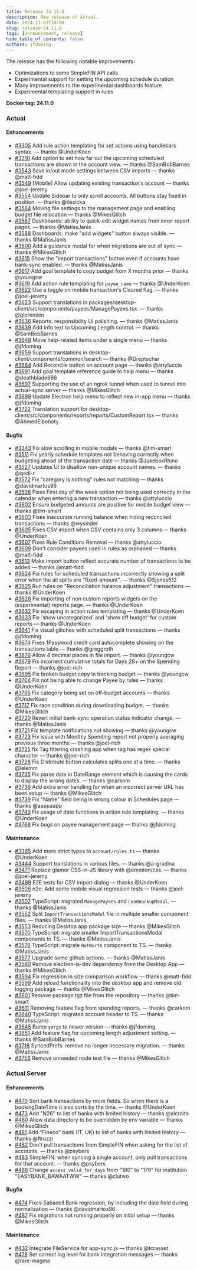 ```yaml
---
title: Release 24.11.0
description: New release of Actual.
date: 2024-11-03T10:00
slug: release-24.11.0
tags: [announcement, release]
hide_table_of_contents: false
authors: jfdoming
---
```


The release has the following notable improvements:
- Optimizations to some SimpleFIN API calls
- Experimental support for setting the upcoming schedule duration
- Many improvements to the experimental dashboards feature
- Experimental templating support in rules


<!--truncate-->

**Docker tag: 24.11.0**

### Actual

#### Enhancements

- [#3305](https://github.com/actualbudget/actual/pull/3305) Add rule action templating for set actions using handlebars syntax. — thanks @UnderKoen
- [#3310](https://github.com/actualbudget/actual/pull/3310) Add option to set how far out the upcoming scheduled transactions are shown in the account view. — thanks @SamBobBarnes
- [#3543](https://github.com/actualbudget/actual/pull/3543) Save in/out mode settings between CSV imports — thanks @matt-fidd
- [#3549](https://github.com/actualbudget/actual/pull/3549) [Mobile] Allow updating existing transaction's account — thanks @joel-jeremy
- [#3554](https://github.com/actualbudget/actual/pull/3554) Update Sidebar to only scroll accounts. All buttons stay fixed in position. — thanks @tlesicka
- [#3584](https://github.com/actualbudget/actual/pull/3584) Moving file settings to the management page and enabling budget file relocation — thanks @MikesGlitch
- [#3587](https://github.com/actualbudget/actual/pull/3587) Dashboards: ability to quick-edit widget names from inner report pages. — thanks @MatissJanis
- [#3588](https://github.com/actualbudget/actual/pull/3588) Dashboards: make "add widgets" button always visible. — thanks @MatissJanis
- [#3600](https://github.com/actualbudget/actual/pull/3600) Add a guidance modal for when migrations are out of sync — thanks @MikesGlitch
- [#3615](https://github.com/actualbudget/actual/pull/3615) Show the "import transactions" button even if accounts have bank-sync enabled. — thanks @MatissJanis
- [#3617](https://github.com/actualbudget/actual/pull/3617) Add goal template to copy budget from X months prior — thanks @youngcw
- [#3619](https://github.com/actualbudget/actual/pull/3619) Add action rule templating for `payee_name` — thanks @UnderKoen
- [#3622](https://github.com/actualbudget/actual/pull/3622) Use a toggle on mobile transaction's Cleared flag. — thanks @joel-jeremy
- [#3623](https://github.com/actualbudget/actual/pull/3623) Support translations in packages/desktop-client/src/components/payees/ManagePayees.tsx. — thanks @glorenzen
- [#3636](https://github.com/actualbudget/actual/pull/3636) Reports: responsibility UI polishing. — thanks @MatissJanis
- [#3639](https://github.com/actualbudget/actual/pull/3639) Add info text to Upcoming Length control. — thanks @SamBobBarnes
- [#3648](https://github.com/actualbudget/actual/pull/3648) Move help-related items under a single menu — thanks @jfdoming
- [#3659](https://github.com/actualbudget/actual/pull/3659) Support translations in desktop-client/components/common/search — thanks @Dreptschar
- [#3684](https://github.com/actualbudget/actual/pull/3684) Add Reconcile button on account page — thanks @attyluccio
- [#3691](https://github.com/actualbudget/actual/pull/3691) Add goal template reference guide to help menu — thanks @deathblade666
- [#3697](https://github.com/actualbudget/actual/pull/3697) Supporting the use of an ngrok tunnel when used to tunnel into actual-sync server — thanks @MikesGlitch
- [#3699](https://github.com/actualbudget/actual/pull/3699) Update Electron help menu to reflect new in-app menu — thanks @jfdoming
- [#3722](https://github.com/actualbudget/actual/pull/3722) Translation support for desktop-client/src/components/reports/reports/CustomReport.tsx — thanks @AhmedElbohoty

#### Bugfix

- [#3343](https://github.com/actualbudget/actual/pull/3343) Fix slow scrolling in mobile modals — thanks @tim-smart
- [#3511](https://github.com/actualbudget/actual/pull/3511) Fix yearly schedule templates not behaving correctly when budgeting ahead of the transaction date — thanks @JukeboxRhino
- [#3527](https://github.com/actualbudget/actual/pull/3527) Updates UI to disallow non-unique account names. — thanks @qedi-r
- [#3572](https://github.com/actualbudget/actual/pull/3572) Fix "category is nothing" rules not matching — thanks @davidmartos96
- [#3598](https://github.com/actualbudget/actual/pull/3598) Fixes First day of the week option not being used correctly in the calendar when entering a new transaction — thanks @attyluccio
- [#3602](https://github.com/actualbudget/actual/pull/3602) Ensure budgeted amounts are positive for mobile budget view — thanks @tim-smart
- [#3603](https://github.com/actualbudget/actual/pull/3603) Fixes inaccurate running balance when hiding reconciled transactions — thanks @wysinder
- [#3605](https://github.com/actualbudget/actual/pull/3605) Fixes CSV import when CSV contains only 3 columns — thanks @UnderKoen
- [#3607](https://github.com/actualbudget/actual/pull/3607) Fixes Rule Conditions Removal — thanks @attyluccio
- [#3609](https://github.com/actualbudget/actual/pull/3609) Don't consider payees used in rules as orphaned — thanks @matt-fidd
- [#3613](https://github.com/actualbudget/actual/pull/3613) Make import button reflect accurate number of transactions to be added — thanks @matt-fidd
- [#3624](https://github.com/actualbudget/actual/pull/3624) Fix rules for scheduled transactions incorrectly showing a split error when the all splits are "fixed-amount". — thanks @Sjones512
- [#3625](https://github.com/actualbudget/actual/pull/3625) Run rules on "Reconciliation balance adjustment" transactions — thanks @UnderKoen
- [#3626](https://github.com/actualbudget/actual/pull/3626) Fix importing of non custom reports widgets on the (experimental) reports page. — thanks @UnderKoen
- [#3632](https://github.com/actualbudget/actual/pull/3632) Fix escaping in action rules templating — thanks @UnderKoen
- [#3633](https://github.com/actualbudget/actual/pull/3633) Fix 'show uncategorized' and 'show off budget' for custom reports — thanks @UnderKoen
- [#3641](https://github.com/actualbudget/actual/pull/3641) Fix visual glitches with scheduled split transactions — thanks @jfdoming
- [#3674](https://github.com/actualbudget/actual/pull/3674) Fixes 1Password credit card autocomplete showing on the transactions table — thanks @greggroth
- [#3676](https://github.com/actualbudget/actual/pull/3676) Allow 4 decimal places in file import. — thanks @youngcw
- [#3679](https://github.com/actualbudget/actual/pull/3679) Fix incorrect cumulative totals for Days 28+ on the Spending Report — thanks @joel-rich
- [#3695](https://github.com/actualbudget/actual/pull/3695) Fix broken budget copy in tracking budget — thanks @youngcw
- [#3704](https://github.com/actualbudget/actual/pull/3704) Fix not being able to change Payee by rules — thanks @UnderKoen
- [#3705](https://github.com/actualbudget/actual/pull/3705) Fix category being set on off-budget accounts — thanks @UnderKoen
- [#3717](https://github.com/actualbudget/actual/pull/3717) Fix race condition during downloading budget. — thanks @MikesGlitch
- [#3720](https://github.com/actualbudget/actual/pull/3720) Revert initial bank-sync operation status indicator change. — thanks @MatissJanis
- [#3721](https://github.com/actualbudget/actual/pull/3721) Fix template notifications not showing — thanks @youngcw
- [#3723](https://github.com/actualbudget/actual/pull/3723) Fix issue with Monthly Spending report not properly averaging previous three months — thanks @joel-rich
- [#3725](https://github.com/actualbudget/actual/pull/3725) fix Tag filtering crashing app when tag has regex special character — thanks @joel-rich
- [#3728](https://github.com/actualbudget/actual/pull/3728) Fix Distribute button calculates splits one at a time. — thanks @lelemm
- [#3735](https://github.com/actualbudget/actual/pull/3735) Fix parse date in DateRange element which is causing the cards to display the wrong dates. — thanks @carkom
- [#3736](https://github.com/actualbudget/actual/pull/3736) Add extra error handling for when an incorrect server URL has been setup — thanks @MikesGlitch
- [#3739](https://github.com/actualbudget/actual/pull/3739) Fix "Name" field being in wrong colour in Schedules page — thanks @aappaapp
- [#3749](https://github.com/actualbudget/actual/pull/3749) Fix usage of date functions in action rule templating. — thanks @UnderKoen
- [#3768](https://github.com/actualbudget/actual/pull/3768) Fix bugs on payee management page — thanks @jfdoming

#### Maintenance

- [#3365](https://github.com/actualbudget/actual/pull/3365) Add more strict types to `account/rules.ts` — thanks @UnderKoen
- [#3444](https://github.com/actualbudget/actual/pull/3444) Support translations in various files. — thanks @a-gradina
- [#3471](https://github.com/actualbudget/actual/pull/3471) Replace glamor CSS-in-JS library with @emotion/css. — thanks @joel-jeremy
- [#3499](https://github.com/actualbudget/actual/pull/3499) E2E tests for CSV import dialog — thanks @UnderKoen
- [#3506](https://github.com/actualbudget/actual/pull/3506) e2e: Add some mobile visual regression tests — thanks @joel-jeremy
- [#3507](https://github.com/actualbudget/actual/pull/3507) TypeScript: migrated `ManagePayees` and `LoadBackupModal`. — thanks @MatissJanis
- [#3552](https://github.com/actualbudget/actual/pull/3552) Split `ImportTransactionsModal` file in multiple smaller component files. — thanks @MatissJanis
- [#3553](https://github.com/actualbudget/actual/pull/3553) Reducing Desktop app package size — thanks @MikesGlitch
- [#3570](https://github.com/actualbudget/actual/pull/3570) TypeScript: migrate smaller ImportTransactionsModal components to TS. — thanks @MatissJanis
- [#3576](https://github.com/actualbudget/actual/pull/3576) TypeScript: migrate `NetWorth` component to TS. — thanks @MatissJanis
- [#3577](https://github.com/actualbudget/actual/pull/3577) Upgrade some github actions. — thanks @MatissJanis
- [#3580](https://github.com/actualbudget/actual/pull/3580) Remove electron-is-dev dependency from the Desktop App — thanks @MikesGlitch
- [#3594](https://github.com/actualbudget/actual/pull/3594) Fix regression in size comparison workflow — thanks @matt-fidd
- [#3599](https://github.com/actualbudget/actual/pull/3599) Add reload functionality into the desktop app and remove old logging package — thanks @MikesGlitch
- [#3601](https://github.com/actualbudget/actual/pull/3601) Remove package.tgz file from the repository — thanks @tim-smart
- [#3611](https://github.com/actualbudget/actual/pull/3611) Removing feature flag from spending reports. — thanks @carkom
- [#3640](https://github.com/actualbudget/actual/pull/3640) TypeScript: migrated account header to TS. — thanks @MatissJanis
- [#3645](https://github.com/actualbudget/actual/pull/3645) Bump `yargs` to newer version — thanks @jfdoming
- [#3651](https://github.com/actualbudget/actual/pull/3651) Add feature flag for upcoming length adjustment setting. — thanks @SamBobBarnes
- [#3718](https://github.com/actualbudget/actual/pull/3718) SyncedPrefs: remove no longer necessary migration. — thanks @MatissJanis
- [#3756](https://github.com/actualbudget/actual/pull/3756) Remove unneeded node test file — thanks @MikesGlitch

### Actual Server

#### Enhancements

- [#470](https://github.com/actualbudget/actual-server/pull/470) Sort bank transactions by more fields. So when there is a bookingDateTime it also sorts by the time. — thanks @UnderKoen
- [#473](https://github.com/actualbudget/actual-server/pull/473) Add "N26" to list of banks with limited history — thanks @alcroito
- [#480](https://github.com/actualbudget/actual-server/pull/480) Allow data directory to be overridden by env variable — thanks @MikesGlitch
- [#481](https://github.com/actualbudget/actual-server/pull/481) Add "Fineco" bank (IT, UK) to list of banks with limited history — thanks @ftruzzi
- [#482](https://github.com/actualbudget/actual-server/pull/482) Don't pull transactions from SimpleFIN when asking for the list of accounts. — thanks @psybers
- [#483](https://github.com/actualbudget/actual-server/pull/483) SimpleFIN: when syncing a single account, only pull transactions for that account. — thanks @psybers
- [#486](https://github.com/actualbudget/actual-server/pull/486) Change `access_valid_for_days` from "180" to "179" for institution "EASYBANK\_BAWAATWW" — thanks @clutwo

#### Bugfix

- [#474](https://github.com/actualbudget/actual-server/pull/474) Fixes Sabadell Bank regression, by including the date field during normalization — thanks @davidmartos96
- [#487](https://github.com/actualbudget/actual-server/pull/487) Fix migrations not running properly on inital setup — thanks @MikesGlitch

#### Maintenance

- [#432](https://github.com/actualbudget/actual-server/pull/432) Integrate FileService for app-sync.js — thanks @tcrasset
- [#478](https://github.com/actualbudget/actual-server/pull/478) Set correct log level for bank integration messages — thanks @rare-magma

